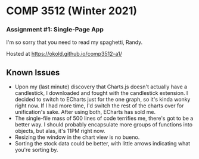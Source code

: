 # COMP 3512 (Winter 2021)
### Assignment #1: Single-Page App

I'm so sorry that you need to read my spaghetti, Randy.

Hosted at https://okold.github.io/comp3512-a1/

## Known Issues

- Upon my (last minute) discovery that Charts.js doesn't actually have a candlestick, I downloaded and fought with the candlestick extension. I decided to switch to ECharts just for the one graph, so it's kinda wonky right now. If I had more time, I'd switch the rest of the charts over for unification's sake. After using both, ECharts has sold me.
- The single-file mass of 500 lines of code terrifies me, there's got to be a better way. I should probably encapsulate more groups of functions into objects, but alas, it's 11PM right now.
- Resizing the window in the chart view is no bueno.
- Sorting the stock data could be better, with little arrows indicating what you're sorting by.